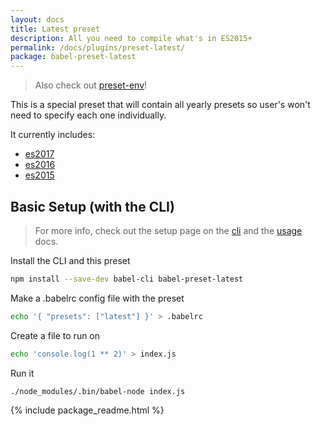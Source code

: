 ```yaml
---
layout: docs
title: Latest preset
description: All you need to compile what's in ES2015+
permalink: /docs/plugins/preset-latest/
package: babel-preset-latest
---
```


> Also check out [preset-env](https://github.com/babel/babel-preset-env)!

This is a special preset that will contain all yearly presets so user's won't need to specify each one individually.

It currently includes:

- [es2017](/docs/plugins/preset-es2017/)
- [es2016](/docs/plugins/preset-es2016/)
- [es2015](/docs/plugins/preset-es2015/)

## Basic Setup (with the CLI)

> For more info, check out the setup page on the [cli](/docs/setup/) and the [usage](/docs/usage/cli/) docs.

Install the CLI and this preset

```sh
npm install --save-dev babel-cli babel-preset-latest
```

Make a .babelrc config file with the preset

```sh
echo '{ "presets": ["latest"] }' > .babelrc
```

Create a file to run on

```sh
echo 'console.log(1 ** 2)' > index.js
```

Run it

```sh
./node_modules/.bin/babel-node index.js
```

{% include package_readme.html %}
